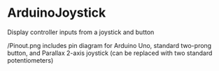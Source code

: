 # ArduinoJoystick
Display controller inputs from a joystick and button

/Pinout.png includes pin diagram for Arduino Uno, standard two-prong button, and Parallax 2-axis joystick (can be replaced with two standard potentiometers)
